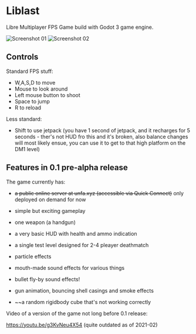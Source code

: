 # Liblast
Libre Multiplayer FPS Game build with Godot 3 game engine.

![Screenshot 01](https://github.com/unfa/liblast/raw/master/Screenshots/01.png)
![Screenshot 02](https://github.com/unfa/liblast/raw/master/Screenshots/02.png)

## Controls

Standard FPS stuff:
- W,A,S,D to move
- Mouse to look around
- Left mouse button to shoot
- Space to jump
- R to reload

Less standard:
- Shift to use jetpack (you have 1 second of jetpack, and it recharges for 5 seconds - ther's not HUD fro this and it's broken, also balance changes will most likely ensue, you can use it to get to that high platform on the DM1 level)

## Features in 0.1 pre-alpha release

The game currently has:

- ~~a public online server at unfa.xyz (accessible via Quick Connect)~~ only deployed on demand for now
- simple but exciting gameplay
- one weapon (a handgun)
- a very basic HUD with health and ammo indication
- a single test level designed for 2-4 pleayer deathmatch
- particle effects
- mouth-made sound effects for various things
- bullet fly-by sound effects!
- gun animation, bouncing shell casings and smoke effects

- ~~a random rigidbody cube that's not working correctly

Video of a version of the game not long before 0.1 release:

https://youtu.be/g3KvNeu4X54 (quite outdated as of 2021-02)
